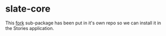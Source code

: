 # slate-core

This [fork](https://github.com/OpenGov/slate) sub-package has been put in it's own repo so we can install it in the Stories application.
